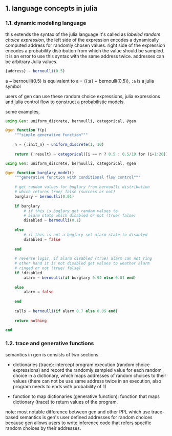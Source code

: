 ## 1. language concepts in julia

### 1.1. dynamic modeling language

this extends the syntax of the julia language it's called as _labeled random choice expression_, the left side of the 
expression encodes a dynamically computed address for randomly chosen values. right side of the expression encodes a 
probability distribution from which the value should be sampled. it is an error to use this syntax with the same 
address twice. addresses can be arbitrary Julia values.

```julia
{address} ~ bernoulli(0.5)
```

a ~ bernoulli(0.5) is equivalent to a = ({:a} ~ bernoulli(0.5)), `:a` is a julia symbol

users of gen can use these random choice expressions, julia expressions and julia control flow to construct a 
probabilistic models.

some examples,

```julia
using Gen: uniform_discrete, bernoulli, categorical, @gen

@gen function f(p)
    """simple generative function"""
    
    n = {:init_n} ~ uniform_discrete(1, 10)
    
    return {:result} ~ categorical([i == n ? 0.5 : 0.5/19 for (i=1:20)])
```

```julia
using Gen: uniform_discrete, bernoulli, categorical, @gen

@gen function burglary_model()
    """generative function with conditional flow control"""
    
    # get random values for buglury from bernoulli distribution
    # which returns true/ false (success or not)
    burglary ~ bernoulli(0.01)
    
    if burglary
        # if this is buglary get random values to
        # alarm state which disabled or not (true/ false)
        disabled ~ bernoulli(0.1)
        
    else
        # if this is not a buglary set alarm state to disabled
        disabled = false
        
    end
    
    # reverse logic, if alarm disabled (true) alarm can not ring
    # other hand it is not disabled get values to weather alarm
    # ringed or not (true/ false)
    if !disabled
        alarm ~ bernoulli(if burglary 0.94 else 0.01 end)
        
    else
        alarm = false
        
    end
    
    calls ~ bernoulli(if alarm 0.7 else 0.05 end)
    
    return nothing
    
end
```

### 1.2. trace and generative functions

semantics in gen is consists of two sections.

- dictionaries (trace): intercept program execution (random choice expressions) and record the randomly sampled value 
  for each random choice in a dictionary, which maps addresses of random choices to their values (there can not be use 
  same address twice in an execution, also program needs to ends with probability of 1)

- function to map dictionaries (generative function): function that maps dictionary (trace) to return values of the 
  program.

note: most notable difference between gen and other PPL which use trace-based semantics is gen's user defined addresses 
for random choices because gen allows users to write inference code that refers specific random choices by their 
addresses.